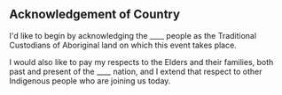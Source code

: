 ## Acknowledgement of Country

I'd like to begin by acknowledging the ____ people as the Traditional Custodians of Aboriginal land on which this event takes place.

I would also like to pay my respects to the Elders and their families, both past and present of the ____ nation, and I extend that respect to other Indigenous people who are joining us today.
